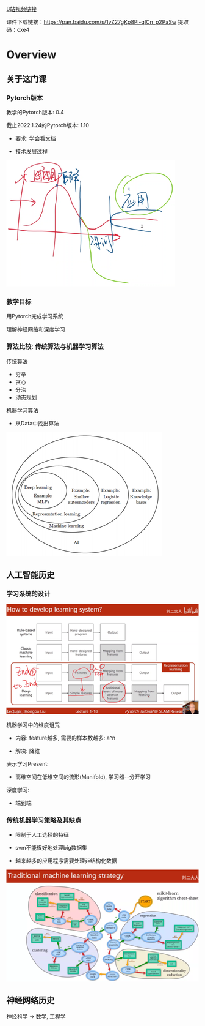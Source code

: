 [B站视频链接](https://www.bilibili.com/video/BV1Y7411d7Ys)

课件下载链接：https://pan.baidu.com/s/1vZ27gKp8Pl-qICn_p2PaSw 
提取码：cxe4

# Overview

## 关于这门课

### Pytorch版本

教学的Pytorch版本: 0.4

截止2022.1.24的Pytorch版本: 1.10

- 要求: 学会看文档

- 技术发展过程

<img src="images/Untitled/image-20220124111749138.png" alt="image-20220124111749138" style="zoom:80%;" />

### 教学目标

用Pytorch完成学习系统

理解神经网络和深度学习

### 算法比较: 传统算法与机器学习算法

传统算法

- 穷举
- 贪心
- 分治
- 动态规划

机器学习算法

- 从Data中找出算法

<img src="images/Untitled/image-20220124113145905.png" alt="image-20220124113145905"  />



## 人工智能历史

### 学习系统的设计

![image-20220124114816146](images/Untitled/image-20220124114816146.png)

机器学习中的维度诅咒

- 内容: feature越多, 需要的样本数越多: a^n

- 解决: 降维

表示学习Present: 

- 高维空间在低维空间的流形(Manifold), 学习器--分开学习

深度学习: 

- 端到端

### 传统机器学习策略及其缺点

- 限制于人工选择的特征

- svm不能很好地处理big数据集

- 越来越多的应用程序需要处理非结构化数据

![image-20220124115046489](images/Untitled/image-20220124115046489.png)

## 神经网络历史

神经科学 -> 数学, 工程学

